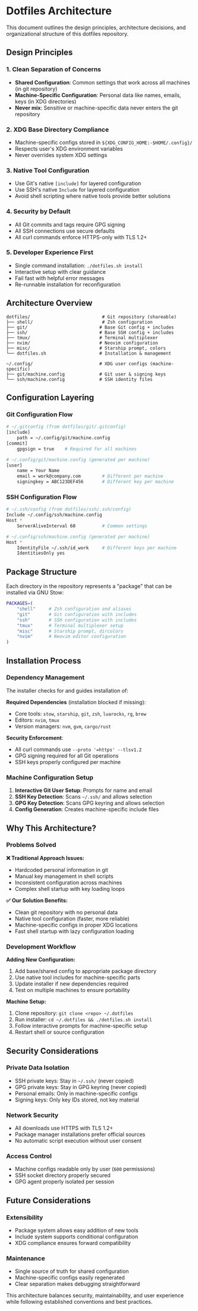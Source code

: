 # Dotfiles Architecture

This document outlines the design principles, architecture decisions, and organizational structure of this dotfiles repository.

## Design Principles

### 1. **Clean Separation of Concerns**
- **Shared Configuration**: Common settings that work across all machines (in git repository)
- **Machine-Specific Configuration**: Personal data like names, emails, keys (in XDG directories)
- **Never mix**: Sensitive or machine-specific data never enters the git repository

### 2. **XDG Base Directory Compliance**
- Machine-specific configs stored in `${XDG_CONFIG_HOME:-$HOME/.config}/`
- Respects user's XDG environment variables
- Never overrides system XDG settings

### 3. **Native Tool Configuration**
- Use Git's native `[include]` for layered configuration
- Use SSH's native `Include` for layered configuration  
- Avoid shell scripting where native tools provide better solutions

### 4. **Security by Default**
- All Git commits and tags require GPG signing
- All SSH connections use secure defaults
- All curl commands enforce HTTPS-only with TLS 1.2+

### 5. **Developer Experience First**
- Single command installation: `./dotfiles.sh install`
- Interactive setup with clear guidance  
- Fail fast with helpful error messages
- Re-runnable installation for reconfiguration

## Architecture Overview

```
dotfiles/                           # Git repository (shareable)
├── shell/                          # Zsh configuration
├── git/                           # Base Git config + includes
├── ssh/                           # Base SSH config + includes
├── tmux/                          # Terminal multiplexer
├── nvim/                          # Neovim configuration
├── misc/                          # Starship prompt, colors
└── dotfiles.sh                    # Installation & management

~/.config/                         # XDG user configs (machine-specific)
├── git/machine.config             # Git user & signing keys
└── ssh/machine.config             # SSH identity files
```

## Configuration Layering

### Git Configuration Flow
```bash
# ~/.gitconfig (from dotfiles/git/.gitconfig)
[include]
    path = ~/.config/git/machine.config
[commit]
    gpgsign = true    # Required for all machines

# ~/.config/git/machine.config (generated per machine)
[user]
    name = Your Name
    email = work@company.com        # Different per machine
    signingkey = ABC123DEF456       # Different key per machine
```

### SSH Configuration Flow
```bash
# ~/.ssh/config (from dotfiles/ssh/.ssh/config)
Include ~/.config/ssh/machine.config
Host *
    ServerAliveInterval 60          # Common settings

# ~/.config/ssh/machine.config (generated per machine)
Host *
    IdentityFile ~/.ssh/id_work     # Different keys per machine
    IdentitiesOnly yes
```

## Package Structure

Each directory in the repository represents a "package" that can be installed via GNU Stow:

```bash
PACKAGES=(
    "shell"     # Zsh configuration and aliases
    "git"       # Git configuration with includes  
    "ssh"       # SSH configuration with includes
    "tmux"      # Terminal multiplexer setup
    "misc"      # Starship prompt, dircolors
    "nvim"      # Neovim editor configuration
)
```

## Installation Process

### Dependency Management
The installer checks for and guides installation of:

**Required Dependencies** (installation blocked if missing):
- Core tools: `stow`, `starship`, `git`, `zsh`, `luarocks`, `rg`, `brew`
- Editors: `nvim`, `tmux`  
- Version managers: `nvm`, `gvm`, `cargo/rust`

**Security Enforcement**:
- All curl commands use `--proto '=https' --tlsv1.2`
- GPG signing required for all Git operations
- SSH keys properly configured per machine

### Machine Configuration Setup
1. **Interactive Git User Setup**: Prompts for name and email
2. **SSH Key Detection**: Scans `~/.ssh/` and allows selection
3. **GPG Key Detection**: Scans GPG keyring and allows selection
4. **Config Generation**: Creates machine-specific include files

## Why This Architecture?

### Problems Solved

**❌ Traditional Approach Issues:**
- Hardcoded personal information in git
- Manual key management in shell scripts
- Inconsistent configuration across machines  
- Complex shell startup with key loading loops

**✅ Our Solution Benefits:**
- Clean git repository with no personal data
- Native tool configuration (faster, more reliable)
- Machine-specific configs in proper XDG locations
- Fast shell startup with lazy configuration loading

### Development Workflow

**Adding New Configuration:**
1. Add base/shared config to appropriate package directory
2. Use native tool includes for machine-specific parts
3. Update installer if new dependencies required
4. Test on multiple machines to ensure portability

**Machine Setup:**
1. Clone repository: `git clone <repo> ~/.dotfiles`
2. Run installer: `cd ~/.dotfiles && ./dotfiles.sh install`
3. Follow interactive prompts for machine-specific setup
4. Restart shell or source configuration

## Security Considerations

### Private Data Isolation
- SSH private keys: Stay in `~/.ssh/` (never copied)
- GPG private keys: Stay in GPG keyring (never copied)  
- Personal emails: Only in machine-specific configs
- Signing keys: Only key IDs stored, not key material

### Network Security
- All downloads use HTTPS with TLS 1.2+
- Package manager installations prefer official sources
- No automatic script execution without user consent

### Access Control
- Machine configs readable only by user (`600` permissions)
- SSH socket directory properly secured
- GPG agent properly isolated per session

## Future Considerations

### Extensibility
- Package system allows easy addition of new tools
- Include system supports conditional configuration
- XDG compliance ensures forward compatibility

### Maintenance
- Single source of truth for shared configuration
- Machine-specific configs easily regenerated
- Clear separation makes debugging straightforward

This architecture balances security, maintainability, and user experience while following established conventions and best practices.